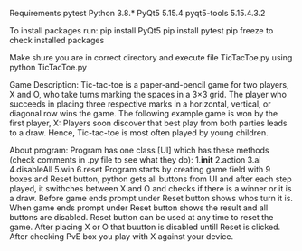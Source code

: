 Requirements
  pytest
  Python 3.8.*
  PyQt5 5.15.4
  pyqt5-tools 5.15.4.3.2
  
To install packages run:
  pip install PyQt5
  pip install pytest
  pip freeze to check installed packages
  
  
Make shure you are in correct directory and execute file TicTacToe.py using python TicTacToe.py

Game Description:
  Tic-tac-toe is a paper-and-pencil game for two players, X and O, who take
  turns marking the spaces in a 3×3 grid. The player who succeeds in placing
  three respective marks in a horizontal, vertical, or diagonal row wins the
  game. The following example game is won by the first player, X: Players soon
  discover that best play from both parties leads to a draw. Hence,
  Tic-tac-toe is most often played by young children.

About program:
  Program has one class [UI] which has these methods (check comments in .py file to see what they do):
                1.__init__
                2.action
                3.ai
                4.disableAll
                5.win
                6.reset
  Program starts by creating game field with 9 boxes and Reset button, python gets all buttons from UI and after each step played, it swithches between X and O and checks if there is a winner or it is a draw. Before game ends prompt under Reset button shows whos turn it is. When game ends prompt under Reset button shows the result and all buttons are disabled. Reset button can be used at any time to reset the game. After placing X or O that buutton is disabled untill Reset is clicked. After checking PvE box you play with X against your device.
